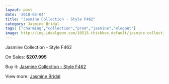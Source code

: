 ```yaml
---
layout: post
date: '2018-03-04'
title: "Jasmine Collection - Style F462"
category: Jasmine Bridal
tags: ["charming","collection","prom","jasmine","elegant"]
image: http://img.idealgown.com/10515-thickbox_default/jasmine-collection-style-f462.jpg
---
```

Jasmine Collection - Style F462

On Sales: **$207.995**
<a href="https://www.idealgown.com/en/jasmine-bridal/4320-jasmine-collection-style-f462.html"><amp-img layout="responsive" width="600" height="600" src="//img.idealgown.com/10515-thickbox_default/jasmine-collection-style-f462.jpg" alt="Jasmine Collection - Style F462 0" /></a>
<a href="https://www.idealgown.com/en/jasmine-bridal/4320-jasmine-collection-style-f462.html"><amp-img layout="responsive" width="600" height="600" src="//img.idealgown.com/10516-thickbox_default/jasmine-collection-style-f462.jpg" alt="Jasmine Collection - Style F462 1" /></a>

Buy it: [Jasmine Collection - Style F462](https://www.idealgown.com/en/jasmine-bridal/4320-jasmine-collection-style-f462.html "Jasmine Collection - Style F462")

View more: [Jasmine Bridal](https://www.idealgown.com/en/50-jasmine-bridal "Jasmine Bridal")